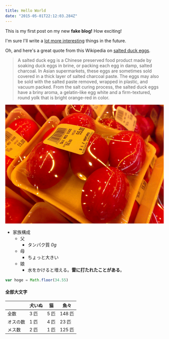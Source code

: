 ```yaml
---
title: Hello World
date: "2015-05-01T22:12:03.284Z"
---
```


This is my first post on my new **fake blog!** How exciting!

I'm sure I'll write a [lot more interesting](http://www.google.co.jp) things in the future.

Oh, and here's a great quote from this Wikipedia on [salted duck eggs](http://en.wikipedia.org/wiki/Salted_duck_egg).

> A salted duck egg is a Chinese preserved food product made by soaking duck
> eggs in brine, or packing each egg in damp, salted charcoal. In Asian
> supermarkets, these eggs are sometimes sold covered in a thick layer of salted
> charcoal paste. The eggs may also be sold with the salted paste removed,
> wrapped in plastic, and vacuum packed. From the salt curing process, the
> salted duck eggs have a briny aroma, a gelatin-like egg white and a
> firm-textured, round yolk that is bright orange-red in color.

![Chinese Salty Egg](./salty_egg.jpg)

* 家族構成
  * 父
    * タンパク質 _0g_
  * 母
    * ちょっと大きい
  * 娘
    * 水をかけると増える。**雷に打たれたことがある**。

```js
var hoge = Math.floor(34.55)
```

#### 全部大文字

|          | 犬いぬ | 猫   | 魚々   |
| -------- | ------ | ---- | ------ |
| 全数     | 3 匹   | 5 匹 | 148 匹 |
| オスの数 | 1 匹   | 4 匹 | 23 匹  |
| メス数   | 2 匹   | 1 匹 | 125 匹 |
